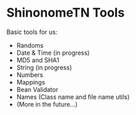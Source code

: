 # ShinonomeTN Tools

Basic tools for us:
- Randoms
- Date & Time (in progress)
- MD5 and SHA1
- String (in progress)
- Numbers
- Mappings
- Bean Validator
- Names (Class name and file name utils)
- (More in the future...)

